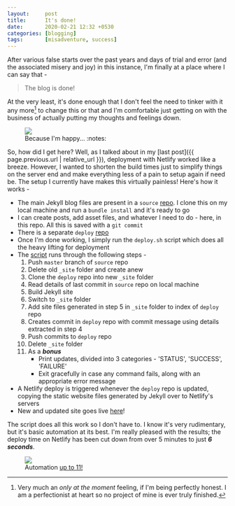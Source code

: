 ```yaml
---
layout:     post
title:      It's done!
date:       2020-02-21 12:32 +0530
categories: [blogging]
tags:       [misadventure, success]
---
```


After various false starts over the past years and days of trial and error (and the associated misery and joy) in this instance, I'm finally at a place where I can say that -

> The blog is done!

At the very least, it's done enough that I don't feel the need to tinker with it any more[^1] to change this or that and I'm comfortable just getting on with the business of actually putting my thoughts and feelings down.

<figure class="align-center">
    <img src="{{ '/assets/img/happy.gif' | relative_url }}">
    <figcaption>Because I'm happy... :notes:</figcaption>
</figure>

So, how did I get here? Well, as I talked about in my [last post]({{ page.previous.url | relative_url }}), deployment with Netlify worked like a breeze. However, I wanted to shorten the build times just to simplify things on the server end and make everything less of a pain to setup again if need be. The setup I currently have makes this virtually painless! Here's how it works -

* The main Jekyll blog files are present in a `source` [repo](https://github.com/divayprakash/random-musings/). I clone this on my local machine and run a `bundle install` and it's ready to go
* I can create posts, add asset files, and whatever I need to do - here, in this repo. All this is saved with a `git commit`
* There is a separate `deploy` [repo](https://github.com/divayprakash/random-musings-deploy/)
* Once I'm done working, I simply run the `deploy.sh` script which does all the heavy lifting for deployment
* The [script](https://github.com/divayprakash/random-musings/blob/master/deploy.sh) runs through the following steps -
    1. Push `master` branch of `source` repo
    2. Delete old `_site` folder and create anew
    3. Clone the `deploy` repo into new `_site` folder
    4. Read details of last commit in `source` repo on local machine
    5. Build Jekyll site
    6. Switch to `_site` folder
    7. Add site files generated in step 5 in `_site` folder to index of `deploy` repo
    8. Creates commit in `deploy` repo with commit message using details extracted in step 4
    9. Push commits to `deploy` repo
    10. Delete `_site` folder
    11. As a ***bonus***
        * Print updates, divided into 3 categories - 'STATUS', 'SUCCESS', 'FAILURE'
        * Exit gracefully in case any command fails, along with an appropriate error message
* A Netlify deploy is triggered whenever the `deploy` repo is updated, copying the static website files generated by Jekyll over to Netlify's servers
* New and updated site goes live [here](https://randommusings.netlify.io/)!

The script does all this work so I don't have to. I know it's very rudimentary, but it's basic automation at its best. I'm really pleased with the results; the deploy time on Netlify has been cut down from over 5 minutes to just ***6 seconds***.

<figure class="align-center">
    <img src="{{ '/assets/img/up-to-eleven.jpg' | relative_url }}">
    <figcaption>Automation <a href="https://en.wikipedia.org/wiki/Up_to_eleven">up to 11!</a></figcaption>
</figure>

[^1]: Very much an *only at the moment* feeling, if I'm being perfectly honest. I am a perfectionist at heart so no project of mine is ever truly finished.
